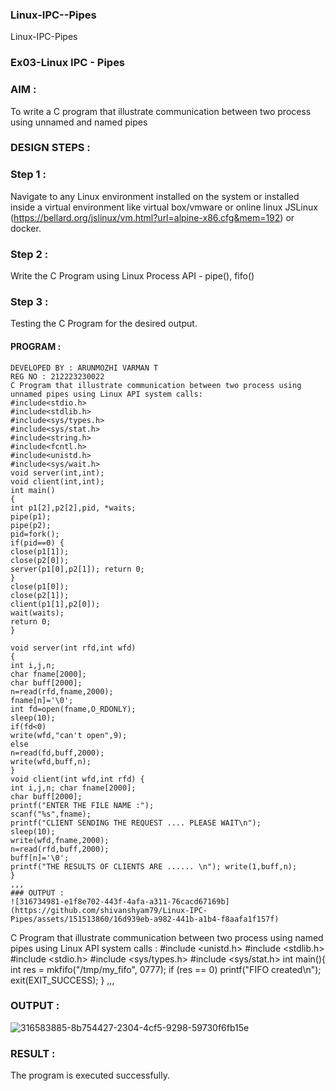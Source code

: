### Linux-IPC--Pipes
Linux-IPC-Pipes

### Ex03-Linux IPC - Pipes
### AIM :
To write a C program that illustrate communication between two process using unnamed and named pipes

### DESIGN STEPS :
### Step 1 :
Navigate to any Linux environment installed on the system or installed inside a virtual environment like virtual box/vmware or online linux JSLinux (https://bellard.org/jslinux/vm.html?url=alpine-x86.cfg&mem=192) or docker.

### Step 2 :
Write the C Program using Linux Process API - pipe(), fifo()

### Step 3 :
Testing the C Program for the desired output.

#### PROGRAM :
 ```
DEVELOPED BY : ARUNMOZHI VARMAN T
REG NO : 212223230022
C Program that illustrate communication between two process using unnamed pipes using Linux API system calls:
#include<stdio.h>
#include<stdlib.h>
#include<sys/types.h> 
#include<sys/stat.h> 
#include<string.h> 
#include<fcntl.h> 
#include<unistd.h>
#include<sys/wait.h>
void server(int,int); 
void client(int,int); 
int main() 
{ 
int p1[2],p2[2],pid, *waits; 
pipe(p1); 
pipe(p2); 
pid=fork(); 
if(pid==0) { 
close(p1[1]); 
close(p2[0]); 
server(p1[0],p2[1]); return 0;
 } 
close(p1[0]); 
close(p2[1]); 
client(p1[1],p2[0]); 
wait(waits); 
return 0; 
} 

void server(int rfd,int wfd) 
{ 
int i,j,n; 
char fname[2000]; 
char buff[2000];
n=read(rfd,fname,2000);
fname[n]='\0';
int fd=open(fname,O_RDONLY);
sleep(10); 
if(fd<0) 
write(wfd,"can't open",9); 
else 
n=read(fd,buff,2000); 
write(wfd,buff,n); 
}
void client(int wfd,int rfd) {
int i,j,n; char fname[2000];
char buff[2000];
printf("ENTER THE FILE NAME :");
scanf("%s",fname);
printf("CLIENT SENDING THE REQUEST .... PLEASE WAIT\n");
sleep(10);
write(wfd,fname,2000);
n=read(rfd,buff,2000);
buff[n]='\0';
printf("THE RESULTS OF CLIENTS ARE ...... \n"); write(1,buff,n);
}
,,,
### OUTPUT :
![316734981-e1f8e702-443f-4afa-a311-76cacd67169b](https://github.com/shivanshyam79/Linux-IPC-Pipes/assets/151513860/16d939eb-a982-441b-a1b4-f8aafa1f157f)

```
C Program that illustrate communication between two process using named pipes using Linux API system calls :
#include <unistd.h>
#include <stdlib.h>
#include <stdio.h>
#include <sys/types.h>
#include <sys/stat.h>
int main(){
int res = mkfifo("/tmp/my_fifo", 0777);
if (res == 0) printf("FIFO created\n");
exit(EXIT_SUCCESS);
}
,,,
### OUTPUT :
![316583885-8b754427-2304-4cf5-9298-59730f6fb15e](https://github.com/shivanshyam79/Linux-IPC-Pipes/assets/151513860/8133968a-bd93-4c45-b1f6-0311fd5ba6da)

### RESULT :
The program is executed successfully.


